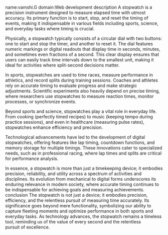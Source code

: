name:vamshi.G
domain:Web development
description
A stopwatch is a precision instrument designed to measure elapsed time with utmost accuracy. Its primary function is to start, stop, and reset the timing of events, making it indispensable in various fields including sports, science, and everyday tasks where timing is crucial.

Physically, a stopwatch typically consists of a circular dial with two buttons: one to start and stop the timer, and another to reset it. The dial features numeric markings or digital readouts that display time in seconds, minutes, and sometimes even fractions of a second. This clear display ensures that users can easily track time intervals down to the smallest unit, making it ideal for activities where split-second decisions matter.

In sports, stopwatches are used to time races, measure performance in athletics, and record splits during training sessions. Coaches and athletes rely on accurate timing to evaluate progress and make strategic adjustments. Scientific experiments also heavily depend on precise timing, where researchers use stopwatches to measure reaction times, monitor processes, or synchronize events.

Beyond sports and science, stopwatches play a vital role in everyday life. From cooking (perfectly timed recipes) to music (keeping tempo during practice sessions), and even in healthcare (measuring pulse rates), stopwatches enhance efficiency and precision.

Technological advancements have led to the development of digital stopwatches, offering features like lap timing, countdown functions, and memory storage for multiple timings. These innovations cater to specialized needs, such as in professional racing, where lap times and splits are critical for performance analysis.

In essence, a stopwatch is more than just a timekeeping device; it embodies precision, reliability, and utility across a spectrum of activities and disciplines. Its evolution from mechanical to digital forms underscores its enduring relevance in modern society, where accurate timing continues to be indispensable for achieving goals and measuring achievements.
conclusion
The stopwatch is not just a device; it embodies precision, efficiency, and the relentless pursuit of measuring time accurately. Its significance goes beyond mere functionality, symbolizing our ability to capture fleeting moments and optimize performance in both sports and everyday tasks. As technology advances, the stopwatch remains a timeless tool, reminding us of the value of every second and the relentless pursuit of excellence.
